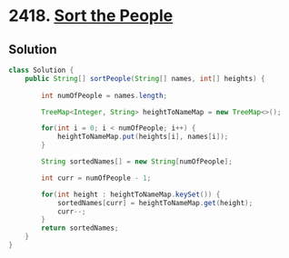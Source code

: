 # 2418. [Sort the People](https://leetcode.com/problems/sort-the-people/solutions/?envType=daily-question&envId=2024-07-22)

## Solution

```java
class Solution {
    public String[] sortPeople(String[] names, int[] heights) {
        
        int numOfPeople = names.length;

        TreeMap<Integer, String> heightToNameMap = new TreeMap<>();

        for(int i = 0; i < numOfPeople; i++) {
            heightToNameMap.put(heights[i], names[i]);
        }

        String sortedNames[] = new String[numOfPeople];

        int curr = numOfPeople - 1;

        for(int height : heightToNameMap.keySet()) {
            sortedNames[curr] = heightToNameMap.get(height);
            curr--;
        }
        return sortedNames;
    }
}
```
